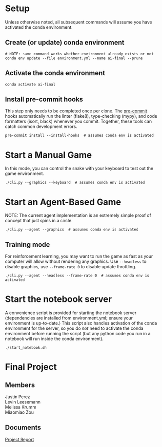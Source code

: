 # Setup
Unless otherwise noted, all subsequent commands will assume you have activated the conda environment.
## Create (or update) conda environment
```console
# NOTE: same command works whether environment already exists or not
conda env update --file environment.yml --name ai-final --prune
```

## Activate the conda environment
```console
conda activate ai-final
```

## Install pre-commit hooks
This step only needs to be completed once per clone. The [pre-commit](https://pre-commit.com/) hooks automatically run the linter (flake8), type-checking (mypy), and code formatters (isort, black) whenever you commit. Together, these tools can catch common development errors.
```console
pre-commit install --install-hooks  # assumes conda env is activated
```

# Start a Manual Game
In this mode, you can control the snake with your keyboard to test out the game environment.
```console
./cli.py --graphics --keyboard  # assumes conda env is activated
```

# Start an Agent-Based Game
NOTE: The current agent implementation is an extremely simple proof of concept that just spins in a circle.
```console
./cli.py --agent --graphics  # assumes conda env is activated
```

## Training mode
For reinforcement learning, you may want to run the game as fast as your computer will allow without rendering any graphics. Use `--headless` to disable graphics, use `--frame-rate 0` to disable update throttling.
```console
./cli.py --agent --headless --frame-rate 0  # assumes conda env is activated
```

# Start the notebook server
A convenience script is provided for starting the notebook server (dependencies are installed from environment.yml; ensure your environment is up-to-date.) This script also handles activation of the conda environment for the server, so you do _not_ need to activate the conda environment before running the script (but any python code you run in a notebook will run inside the conda environment).
```console
./start_notebook.sh
```


# Final Project
## Members
Justin Perez<br>
Levin Leesemann<br>
Melissa Krumm<br>
Miaomiao Zou
## Documents
[Project Report](https://docs.google.com/document/d/14OXp7eeJq8z1no57VwKUTgWbHgY5yk8jf76AjHZQZYQ/edit?usp=sharing)<br>
